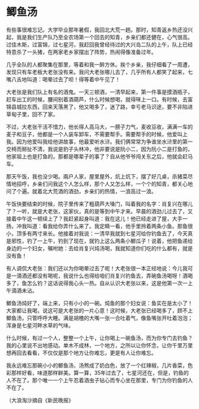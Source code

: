 # 鲫鱼汤

有些事很难忘记。大学毕业那年暑假，我回北大荒一趟。那时，知青返乡热还没兴起，我是我们生产队乃至全农场第一个回去的知青，乡亲们都还健在，心气很高。过佳木斯，过富锦，过七星河，我赶回我曾经待过的大兴岛二队的上午，队上已经特意杀了一头猪，在两家老乡家摆出了阵势，热闹得像准备过年。 

几乎全队的人都聚集在那里，等着和我一醉方休。挨个乡亲，我仔细看了一周遭，发现只有车老板大老张没有来。我问大老张哪儿去了，几乎所有人都笑了起来，七嘴八舌地叫道：喝晕过去了呗！得等着中午见了！ 

大老张是我们队上有名的酒鬼。一天三顿酒，一清早起来，第一件事是摸酒瓶子，赶车出工的时候，腰间别着酒葫芦，什么时候想喝，就得咪上一口。有时候，去富锦县城拉东西，回来天落黑了，他又喝多了，迷了路，幸亏老马识途，要不非陷进草甸子里，回不了家。 

不过，大老张干活不惜力，他长得人高马大，一膀子力气，麦收豆收，满满一车的麦子和豆子，他都是一个人装车卸车，不需要帮手。需要帮手的时候，他爱叫上我。因为他爱叫我给他讲故事，他最爱听水浒。我们俩常常为争谁坐水浒里的第一交椅而掰扯不清，我说是豹子头林冲，他非要说是阮小二，因为阮小二是打鱼的，他家祖上也是打鱼的。那都是哪辈子的事了？自从他爷爷闯关东之后，他就会赶马车。 

那天午饭，我也没少喝。兩户人家，屋里屋外，炕上炕下，摆了好几桌，杀猪菜尽情地招呼，乡亲们问我这个人怎么样，那个人又怎么样，一个个的知青，都关心地问了个遍。就着北大荒酒的酒劲，乡亲们的热情，一浪高过一浪。 

午饭快要结束的时候，院子里传来了粗葫芦大嗓门，叫着我的名字：肖复兴在哪儿了？一听，就是大老张，这家伙，真的是等到中午才来。早晨的酒劲儿过去了，又接着中午这一顿续上了？我赶紧起身叫道：我在这儿！他已经走进了屋，大手一扬，冲我叫道：看我给你弄什么来了。我定睛一看，他手里拎着两条小鱼。那鱼很小，顶多有两寸来长。他接着对我说：一清早我就到七星河给你钓鱼去了，今天真是邪性，钓了一上午，钓到了现在，就钓上这么两条小鲫瓜子！说着，他把鱼递给身边的一个妇女，嘱咐她：去给肖复兴炖汤喝，我就知道你们吃的什么都有，就是没有鱼！ 

有人调侃大老张：我们还以为你喝晕过去了呢！大老张很一本正经地说：今儿我可是一滴酒还都没有喝呢，我说什么也得给咱们肖复兴钓鱼去，弄碗鱼汤喝呀！酒喝多了，鱼怎么钓？这话说得我心头一热。自从认识大老张以来，这是他第一次一上午滴酒未沾。 

鲫鱼汤炖好了，端上来，只有小小的一碗。炖鱼的那个妇女说：鱼实在是太小了！大家都让我喝，说这可是大老张的一片心意！这时候，大老张已经喝多了，顾不上鲫鱼汤，只管呼呼大睡。满是胡楂的大嘴一张一合吐着气，像鱼嘴张开吐着泡泡；浑身是七星河畔水草的气味。 

什么时候，有过一个人，整整一个上午，让你喝上一碗鱼汤，而为你专门去钓鱼？我的心里说不出地感动。单木不成林，一个地方，之所以让你怀念，让你千里万里想再回去看看，不仅仅是那个地方让你难忘，更是有人让你难忘。 

我永远难忘那碗小小的鲫鱼汤，汤熬成了奶白色，放了一个红辣椒，几片香菜，色彩那样好看，味道那样鲜美。算一算，35年过去了，七星河还在，但是，钓鱼的人不在了。那个唯一一个上午忍着酒虫子钻心而专心坐在那里，专门为你钓鱼的人不在了。 

（大浪淘沙摘自《新民晚报》